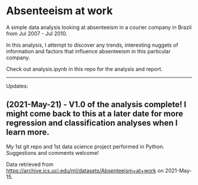 # Absenteeism at work
 
A simple data analysis looking at absenteeism in a courier company in Brazil from Jul 2007 - Jul 2010.

In this analysis, I attempt to discover any trends, interesting nuggets of information and factors that influence absenteeism in this particular company. 

Check out analysis.ipynb in this repo for the analysis and report.

---------------
Updates:

(2021-May-21) - V1.0 of the analysis complete! I might come back to this at a later date for more regression and classification analyses when I learn more.
---------------

My 1st git repo and 1st data science project performed in Python.
Suggestions and comments welcome!

Data retrieved from https://archive.ics.uci.edu/ml/datasets/Absenteeism+at+work on 2021-May-15.